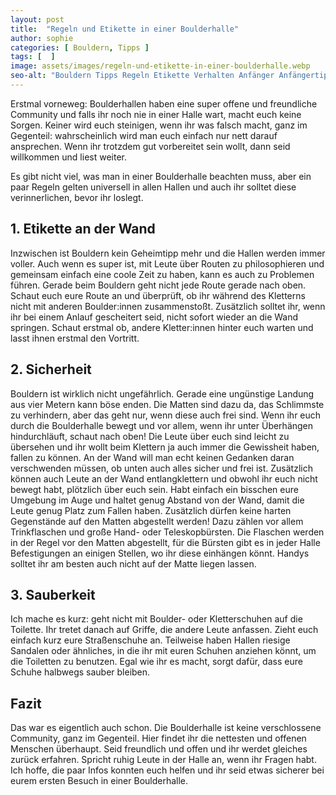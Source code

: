 ```yaml
---
layout: post
title:  "Regeln und Etikette in einer Boulderhalle"
author: sophie
categories: [ Bouldern, Tipps ]
tags: [  ]
image: assets/images/regeln-und-etikette-in-einer-boulderhalle.webp
seo-alt: "Bouldern Tipps Regeln Etikette Verhalten Anfänger Anfängertipps Klettern Boulderhalle Kletterhalle"
---
```


Erstmal vorneweg: Boulderhallen haben eine super offene und freundliche Community und falls ihr noch nie in einer Halle wart, macht
euch keine Sorgen. Keiner wird euch steinigen, wenn ihr was falsch macht, ganz im Gegenteil: wahrscheinlich wird man euch einfach
nur nett darauf ansprechen. Wenn ihr trotzdem gut vorbereitet sein wollt, dann seid willkommen und liest weiter.

Es gibt nicht viel, was man in einer Boulderhalle beachten muss, aber ein paar Regeln gelten universell in allen Hallen und auch ihr solltet diese verinnerlichen, bevor ihr loslegt. 

## 1. Etikette an der Wand

Inzwischen ist Bouldern kein Geheimtipp mehr und die Hallen werden immer voller. Auch wenn es super ist, mit Leute über Routen zu philosophieren
und gemeinsam einfach eine coole Zeit zu haben, kann es auch zu Problemen führen. Gerade beim Bouldern geht nicht jede Route gerade nach oben.
Schaut euch eure Route an und überprüft, ob ihr während des Kletterns nicht mit anderen Boulder:innen zusammenstoßt.
Zusätzlich solltet ihr, wenn ihr bei einem Anlauf gescheitert seid, nicht sofort wieder an die Wand springen. Schaut
erstmal ob, andere Kletter:innen hinter euch warten und lasst ihnen erstmal den Vortritt.

## 2. Sicherheit

Bouldern ist wirklich nicht ungefährlich. Gerade eine ungünstige Landung aus vier Metern kann böse enden. Die Matten sind dazu da, das Schlimmste zu verhindern, aber das geht nur, wenn diese auch frei sind. Wenn ihr euch
durch die Boulderhalle bewegt und vor allem, wenn ihr unter Überhängen hindurchläuft, schaut nach oben! Die Leute über euch sind leicht zu übersehen und ihr wollt beim Klettern ja auch immer die Gewissheit haben, fallen zu können. An der
Wand will man echt keinen Gedanken daran verschwenden müssen, ob unten auch alles sicher und frei ist. Zusätzlich können auch Leute an der Wand entlangklettern und obwohl ihr euch nicht bewegt habt, plötzlich über euch sein.
Habt einfach ein bisschen eure Umgebung im Auge und haltet genug Abstand von der Wand, damit die Leute genug Platz zum Fallen haben. Zusätzlich dürfen keine harten Gegenstände auf den Matten abgestellt werden! Dazu zählen vor allem Trinkflaschen und große Hand- oder Teleskopbürsten.
Die Flaschen werden in der Regel vor den Matten abgestellt, für die Bürsten gibt es in jeder Halle Befestigungen an einigen Stellen, wo ihr diese einhängen könnt. Handys solltet ihr am besten auch nicht auf der Matte liegen lassen.


## 3. Sauberkeit

Ich mache es kurz: geht nicht mit Boulder- oder Kletterschuhen auf die Toilette. Ihr tretet danach auf Griffe, die andere Leute anfassen. Zieht euch einfach kurz eure Straßenschuhe an. Teilweise haben Hallen riesige Sandalen oder ähnliches, in die ihr mit euren Schuhen anziehen könnt,
um die Toiletten zu benutzen. Egal wie ihr es macht, sorgt dafür, dass eure Schuhe halbwegs sauber bleiben. 

## Fazit
Das war es eigentlich auch schon. Die Boulderhalle ist keine verschlossene Community, ganz im Gegenteil. Hier findet ihr die nettesten und offenen Menschen überhaupt. Seid freundlich und offen und ihr werdet gleiches zurück erfahren. Spricht ruhig Leute in der Halle an, wenn ihr Fragen habt.
Ich hoffe, die paar Infos konnten euch helfen und ihr seid etwas sicherer bei eurem ersten Besuch in einer Boulderhalle.
